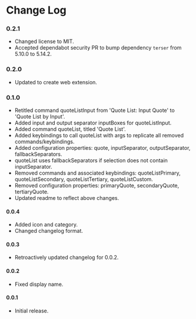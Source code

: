 # Change Log

### **0.2.1**

- Changed license to MIT. 
- Accepted dependabot security PR to bump dependency `terser` from 5.10.0 to 5.14.2.

### **0.2.0**

- Updated to create web extension.

### **0.1.0**

- Retitled command quoteListInput from 'Quote List: Input Quote' to 'Quote List by Input'.
- Added input and output separator inputBoxes for quoteListInput.
- Added command quoteList, titled 'Quote List'. 
- Added keybindings to call quoteList with args to replicate all removed commands/keybindings.
- Added configuration properties: quote, inputSeparator, outputSeparator, fallbackSeparators.
- quoteList uses fallbackSeparators if selection does not contain inputSeparator.
- Removed commands and associated keybindings: quoteListPrimary, quoteListSecondary, quoteListTertiary, quoteListCustom.
- Removed configuration properties: primaryQuote, secondaryQuote, tertiaryQuote.
- Updated readme to reflect above changes.

#### **0.0.4**

- Added icon and category.
- Changed changelog format.

#### **0.0.3**

- Retroactively updated changelog for 0.0.2.

#### **0.0.2**

- Fixed display name.

#### **0.0.1**

- Initial release.
